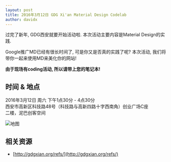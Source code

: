 ```yaml
---
layout: post
title: 2016年3月12日 GDG Xi'an Material Design Codelab
author: davidx
---
```


过完了新年, GDG西安就要开始活动啦. 本次活动主要内容是Material Design的实践.

Google推广MD已经有很长时间了, 可是你又是否真的实践了呢? 本次活动, 我们将带你一起来使用MD来美化你的网站!

**由于现场有coding活动, 所以请带上您的笔记本!**

## 时间 & 地点

2016年3月12日 周六 下午1点30分 - 4点30分  
西安市高新区科技路48号（科技路与高新四路十字西南角）创业广场C座  
二楼，泥巴创客空间

![地图](http://greatghoul.b0.upaiyun.com/1508/dUDopnFKUkQBQ.png)

## 相关资源

 - [http://gdgxian.org/refs/](http://gdgxian.org/refs/)
